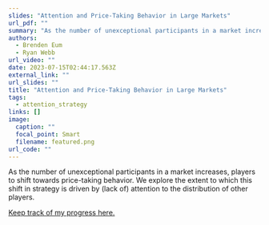 ```yaml
---
slides: "Attention and Price-Taking Behavior in Large Markets"
url_pdf: ""
summary: "As the number of unexceptional participants in a market increases, players to shift towards price-taking behavior. We explore the extent to which this shift in strategy is driven by (lack of) attention to the distribution of other players."
authors:
  - Brenden Eum
  - Ryan Webb
url_video: ""
date: 2023-07-15T02:44:17.563Z
external_link: ""
url_slides: ""
title: "Attention and Price-Taking Behavior in Large Markets"
tags:
  - attention_strategy
links: []
image:
  caption: ""
  focal_point: Smart
  filename: featured.png
url_code: ""
---
```


 As the number of unexceptional participants in a market increases, players to shift towards price-taking behavior. We explore the extent to which this shift in strategy is driven by (lack of) attention to the distribution of other players.

 [Keep track of my progress here.](https://rpubs.com/BrendenEum/rt-markets)
